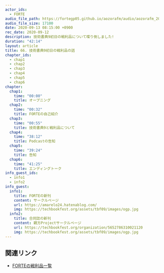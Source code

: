 ```yaml
---
actor_ids:
  - FORTE
audio_file_path: https://fortegp05.github.io/aozorafm/audio/aozorafm_20200913_01.mp3
audio_file_size: 17100
date: 2020-09-13 08:15:00 +0900
rec_date: 2020-09-12
description: 技術書典9初日の戦利品について喋り倒しました!
duration: "42:14"
layout: article
title: 66. 技術書典9初日の戦利品の話
chapter_ids:
  - chap1
  - chap2
  - chap3
  - chap4
  - chap5
  - chap6
chapter:
  chap1:
    time: "00:00"
    title: オープニング
  chap2:
    time: "00:32"
    title: FORTEの自己紹介
  chap3:
    time: "00:55"
    title: 技術書典9と戦利品について
  chap4:
    time: "38:12"
    title: Podcastの告知
  chap5:
    time: "39:24"
    title: 告知
  chap6:
    time: "41:25"
    title: エンディングトーク
info_guest_ids:
  - info1
  - info2
info_guest:
  info1:
    title: FORTEの新刊
    content: サークルページ
    url: https://amarelo24.hatenablog.com/
    img: https://techbookfest.org/assets/tbf09/images/ogp.jpg
  info2:
    title: 合同誌の新刊
    content: 親方Projectサークルページ
    url: https://techbookfest.org/organization/5652786310021120
    img: https://techbookfest.org/assets/tbf09/images/ogp.jpg
---
```


## 関連リンク
- [FORTEの戦利品一覧](https://fortegp05.hatenablog.com/entry/2020/09/13/084122)
